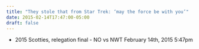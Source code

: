 ```yaml
---
title: "They stole that from Star Trek: ‘may the force be with you’"
date: 2015-02-14T17:47:00-05:00
draft: false
---
```

- 2015 Scotties, relegation final - NO vs NWT February 14th, 2015 5:47pm